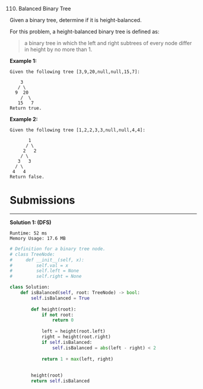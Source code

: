 110. Balanced Binary Tree

Given a binary tree, determine if it is height-balanced.

For this problem, a height-balanced binary tree is defined as:

>a binary tree in which the left and right subtrees of every node differ in height by no more than 1.

 

**Example 1:**
```
Given the following tree [3,9,20,null,null,15,7]:

    3
   / \
  9  20
    /  \
   15   7
Return true.
```

**Example 2:**
```
Given the following tree [1,2,2,3,3,null,null,4,4]:

       1
      / \
     2   2
    / \
   3   3
  / \
 4   4
Return false.
```

# Submissions
---
**Solution 1: (DFS)**
```
Runtime: 52 ms
Memory Usage: 17.6 MB
```
```python
# Definition for a binary tree node.
# class TreeNode:
#     def __init__(self, x):
#         self.val = x
#         self.left = None
#         self.right = None

class Solution:
    def isBalanced(self, root: TreeNode) -> bool:
        self.isBalanced = True
        
        def height(root):
            if not root:
                return 0
            
            left = height(root.left)
            right = height(root.right)
            if self.isBalanced:
                self.isBalanced = abs(left - right) < 2 
            
            return 1 + max(left, right)
    
    
        height(root)
        return self.isBalanced
```